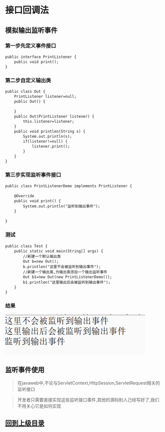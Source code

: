# 接口回调法

## 模拟输出监听事件

### 第一步先定义事件接口


```
public interface PrintListener {
	public void print();
}
```

### 第二步自定义输出类


```
public class Out {
	PrintListener listener=null;
	public Out() {
		
	}
	public Out(PrintListener listener) {
		this.listener=listener;
	}
	public void printlen(String s) {
		System.out.println(s);
		if(listener!=null) {
			listener.print();
		}
	}
}
```


### 第三步实现监听事件接口


```
public class PrintListenerDemo implements PrintListener {

	@Override
	public void print() {
		System.out.println("监听到输出事件");
	}

}
```


### 测试


```
public class Test {
	public static void main(String[] args) {
		//新建一个默认输出类
		Out b=new Out();
		b.printlen("这里不会被监听到输出事件");		
		//新建一个输出类,为输出类添加一个输出监听事件
		Out b1=new Out(new PrintListenerDemo());
		b1.printlen("这里输出后会被监听到输出事件");
	}
}
```

### 结果


![](img/1.png)

## 监听事件使用

>在javaweb中,不论与ServletContext,HttpSession,ServletRequest相关的监听接口

>开发者只需要直接实现这些监听接口事件,其他的源码别人己经写好了,我们不用关心它是如何实现




## [回到上级目录](../index.md)